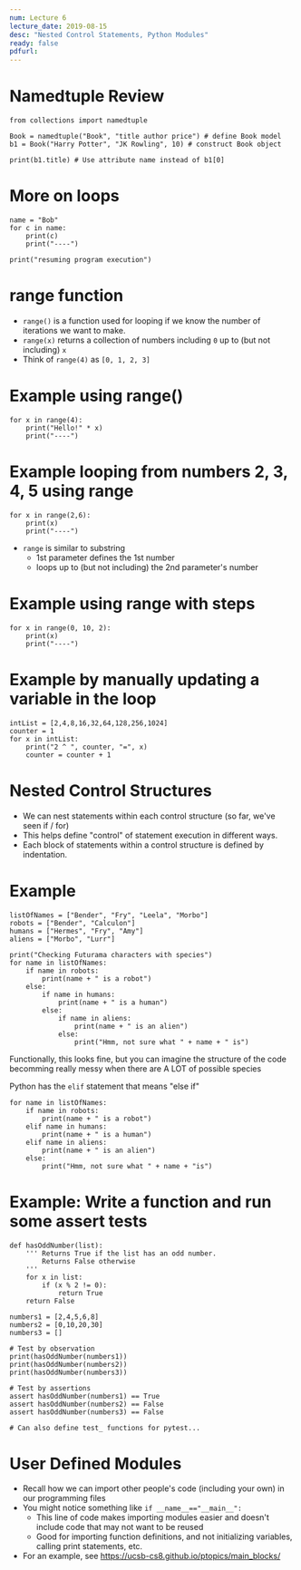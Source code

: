 ```yaml
---
num: Lecture 6
lecture_date: 2019-08-15
desc: "Nested Control Statements, Python Modules"
ready: false
pdfurl:
---
```


# Namedtuple Review

```
from collections import namedtuple

Book = namedtuple("Book", "title author price") # define Book model
b1 = Book("Harry Potter", "JK Rowling", 10) # construct Book object

print(b1.title) # Use attribute name instead of b1[0]
```


# More on loops


```
name = "Bob"
for c in name:
    print(c)
    print("----")

print("resuming program execution")
```

# range function

- `range()` is a function used for looping if we know
  the number of iterations we want to make.
- `range(x)` returns a collection of numbers including
  `0` up to (but not including) `x`
- Think of `range(4)` as `[0, 1, 2, 3]`



# Example using range()

```
for x in range(4):
    print("Hello!" * x)
    print("----")
```


# Example looping from numbers 2, 3, 4, 5 using range

```
for x in range(2,6):
    print(x)
    print("----")
```

* `range` is similar to substring
  * 1st parameter defines the 1st number
  * loops up to (but not including) the 2nd parameter's number


# Example using range with steps

```
for x in range(0, 10, 2):
    print(x)
    print("----")
```


# Example by manually updating a variable in the loop

```
intList = [2,4,8,16,32,64,128,256,1024]
counter = 1
for x in intList:
    print("2 ^ ", counter, "=", x)
    counter = counter + 1
```

# Nested Control Structures

- We can nest statements within each control structure
  (so far, we've seen if / for)
- This helps define "control" of statement execution in
  different ways.
- Each block of statements within a control structure is
  defined by indentation.


# Example

```
listOfNames = ["Bender", "Fry", "Leela", "Morbo"]
robots = ["Bender", "Calculon"]
humans = ["Hermes", "Fry", "Amy"]
aliens = ["Morbo", "Lurr"]

print("Checking Futurama characters with species")
for name in listOfNames:
    if name in robots:
        print(name + " is a robot")
    else:
        if name in humans:
            print(name + " is a human")
        else:
            if name in aliens:
                print(name + " is an alien")
            else:
                print("Hmm, not sure what " + name + " is")

```

Functionally, this looks fine, but you can imagine the
structure of the code becomming really messy when there
are A LOT of possible species

Python has the `elif` statement that means "else if"

```
for name in listOfNames:
    if name in robots:
        print(name + " is a robot")
    elif name in humans:
        print(name + " is a human")
    elif name in aliens:
        print(name + " is an alien")
    else:
        print("Hmm, not sure what " + name + "is")
```


# Example: Write a function and run some assert tests

```
def hasOddNumber(list):
    ''' Returns True if the list has an odd number.
        Returns False otherwise
    '''
    for x in list:
        if (x % 2 != 0):
            return True
    return False

numbers1 = [2,4,5,6,8]
numbers2 = [0,10,20,30]
numbers3 = []

# Test by observation
print(hasOddNumber(numbers1))
print(hasOddNumber(numbers2))
print(hasOddNumber(numbers3))

# Test by assertions
assert hasOddNumber(numbers1) == True
assert hasOddNumber(numbers2) == False
assert hasOddNumber(numbers3) == False

# Can also define test_ functions for pytest...
```


# User Defined Modules

- Recall how we can import other people's code (including
  your own) in our programming files
- You might notice something like `if __name__=="__main__":`
  - This line of code makes importing modules easier
    and doesn't include code that may not want to be reused
  - Good for importing function definitions, and not
    initializing variables, calling print statements, etc.
- For an example, see <https://ucsb-cs8.github.io/ptopics/main_blocks/>



    






            






